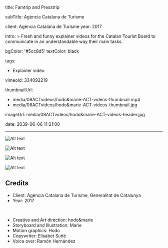 title: Famtrip and Presstrip

subTitle: Agència Catalana de Turisme

client: Agència Catalana de Turisme
year: 2017

intro: >
  Fresh and funny explainer videos for the Catalan Tourist Board to communicate in an understandable way their main tasks.

bgColor: '#5cc8d5'
textColor: black

tags:
  - Explainer video

vimeoId: 334092219

thumbnailUrl:
  - media/08ACTvideos/hodo&marie-ACT-videos-thumbnail.mp4
  - media/08ACTvideos/hodo&marie-ACT-videos-thumbnail.jpg

imageUrl: media/08ACTvideos/hodo&marie-ACT-videos-header.jpg

date: 2039-06-06 11:21:00



---

<!-- This is a 2x gallery sample -->
<!-- Always add a linebreak between images -->
<!-- It needs two images between paragraph tags -->
<div class="gallery gallery-2">

![Alt text](/demo/media/08ACTvideos/hodo&marie-ATC-explainer-videos-01.jpg)

![Alt text](/demo/media/08ACTvideos/hodo&marie-ATC-explainer-videos-02.jpg)

</div>


<div class="gallery gallery-2">

![Alt text](/demo/media/08ACTvideos/hodo&marie-ATC-explainer-videos-03.jpg)

![Alt text](/demo/media/08ACTvideos/hodo&marie-ATC-explainer-videos-04.jpg)

</div>


<!-- Sample credits secion -->
## Credits

* Client: Agència Catalana de Turisme, Generalitat de Catalunya
* Year: 2017  
  
<br>

* Creative and Art direction: hodo&marie
* Storyboard and Illustration: Marie
* Motion graphics: Hodo
* Copywriter: Elisabet Suñé
* Voice over: Ramón Hernández